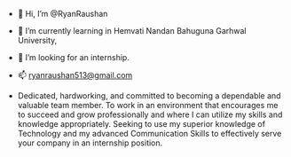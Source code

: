 - 👋 Hi, I’m @RyanRaushan
- 🌱 I’m currently learning in Hemvati Nandan Bahuguna Garhwal University,
- 💞️ I’m looking for an internship.
- 📫 ryanraushan513@gmail.com

- Dedicated, hardworking, and committed to becoming a dependable and valuable team member. To work in an environment that encourages me to succeed and grow professionally and where I can utilize my skills and knowledge appropriately.  Seeking to use my superior knowledge of Technology and my advanced Communication Skills to effectively serve your company in an internship position.

<!---
RyanRaushan/RyanRaushan is a ✨ special ✨ repository because its `README.md` (this file) appears on your GitHub profile.
You can click the Preview link to take a look at your changes.
--->
